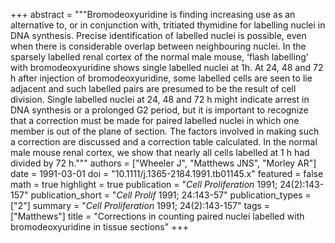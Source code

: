 +++
abstract = """Bromodeoxyuridine is finding increasing use as an alternative to, or in conjunction with, tritiated thymidine for labelling nuclei in DNA synthesis. Precise identification of labelled nuclei is possible, even when there is considerable overlap between neighbouring nuclei. In the sparsely labelled renal cortex of the normal male mouse, ‘flash labelling' with bromodeoxyuridine shows single labelled nuclei at 1h. At 24, 48 and 72 h after injection of bromodeoxyuridine, some labelled cells are seen to lie adjacent and such labelled pairs are presumed to be the result of cell division. Single labelled nuclei at 24, 48 and 72 h might indicate arrest in DNA synthesis or a prolonged G2 period, but it is important to recognize that a correction must be made for paired labelled nuclei in which one member is out of the plane of section. The factors involved in making such a correction are discussed and a correction table calculated. In the normal male mouse renal cortex, we show that nearly all cells labelled at 1 h had divided by 72 h."""
authors = ["Wheeler J", "Matthews JNS", "Morley AR"]
date = 1991-03-01
doi = "10.1111/j.1365-2184.1991.tb01145.x"
featured = false
math = true
highlight = true
publication = "*Cell Proliferation* 1991; 24(2):143-157"
publication_short = "*Cell Prolif* 1991; 24:143-57"
publication_types = ["2"]
summary = "*Cell Proliferation* 1991; 24(2):143-157"
tags = ["Matthews"]
title = "Corrections in counting paired nuclei labelled with bromodeoxyuridine in tissue sections"
+++

